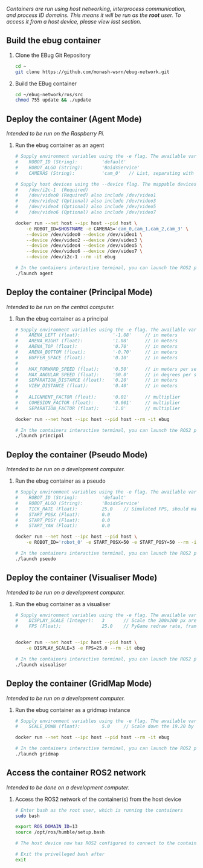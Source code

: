 
*Containers are run using host networking, interprocess communication, and process ID domains.*
*This means it will be run as the **root** user. To access it from a host device, please view last section.*

## Build the ebug container
1. Clone the EBug Git Repository
    ```sh
    cd ~
    git clone https://github.com/monash-wsrn/ebug-network.git
    ```
2. Build the EBug container
    ```sh
    cd ~/ebug-network/ros/src
    chmod 755 update && ./update
    ```


## Deploy the container (Agent Mode)
*Intended to be run on the Raspberry Pi.*
1. Run the ebug container as an agent
    ```sh
    # Supply environment variables using the -e flag. The available variable defaults are:
    #    ROBOT_ID (String):         'default'
    #    ROBOT_ALGO (String):       'BoidsService'
    #    CAMERAS (String):          'cam_0'   // List, separating with a comma, the cameras to use
    
    # Supply host devices using the --device flag. The mappable devices are:
    #    /dev/i2c-1  (Required)
    #    /dev/video0 (Required) also include /dev/video1
    #    /dev/video2 (Optional) also include /dev/video3
    #    /dev/video4 (Optional) also include /dev/video5
    #    /dev/video6 (Optional) also include /dev/video7

    docker run --net host --ipc host --pid host \
        -e ROBOT_ID=$HOSTNAME -e CAMERAS='cam_0,cam_1,cam_2,cam_3' \
        --device /dev/video0 --device /dev/video1 \
        --device /dev/video2 --device /dev/video3 \
        --device /dev/video4 --device /dev/video5 \
        --device /dev/video6 --device /dev/video7 \
        --device /dev/i2c-1 --rm -it ebug
    
    # In the containers interactive terminal, you can launch the ROS2 package
    ./launch agent
    ```


## Deploy the container (Principal Mode)
*Intended to be run on the central computer.*
1. Run the ebug container as a principal
    ```sh
    # Supply environment variables using the -e flag. The available variable defaults are:
    #    ARENA_LEFT (float):            '-1.08'     // in meters
    #    ARENA_RIGHT (float):           '1.08'      // in meters
    #    ARENA_TOP (float):             '0.70'      // in meters
    #    ARENA_BOTTOM (float):          '-0.70'     // in meters
    #    BUFFER_SPACE (float):          '0.10'      // in meters
    #
    #    MAX_FORWARD_SPEED (float):     '0.50'      // in meters per second
    #    MAX_ANGULAR_SPEED (float):     '50.0'      // in degrees per second
    #    SEPARATION_DISTANCE (float):   '0.20'      // in meters
    #    VIEW_DISTANCE (float):         '0.40'      // in meters
    #
    #    ALIGNMENT_FACTOR (float):      '0.01'      // multiplier
    #    COHESION_FACTOR (float):       '0.001'     // multiplier
    #    SEPARATION_FACTOR (float):     '1.0'       // multiplier

    docker run --net host --ipc host --pid host --rm -it ebug
    
    # In the containers interactive terminal, you can launch the ROS2 package
    ./launch principal
    ```


## Deploy the container (Pseudo Mode)
*Intended to be run on a development computer.*
1. Run the ebug container as a pseudo
    ```sh
    # Supply environment variables using the -e flag. The available variable defaults are:
    #    ROBOT_ID (String):         'default'
    #    ROBOT_ALGO (String):       'BoidsService'
    #    TICK_RATE (Float):         25.0    // Simulated FPS, should match actual cameras
    #    START_POSX (Float):        0.0
    #    START_POSY (Float):        0.0
    #    START_YAW (Float):         0.0

    docker run --net host --ipc host --pid host \
        -e ROBOT_ID='robot_0' -e START_POSX=50 -e START_POSY=50 --rm -it ebug
    
    # In the containers interactive terminal, you can launch the ROS2 package
    ./launch pseudo
    ```


## Deploy the container (Visualiser Mode)
*Intended to be run on a development computer.*
1. Run the ebug container as a visualiser
    ```sh
    # Supply environment variables using the -e flag. The available variable defaults are:
    #    DISPLAY_SCALE (Integer):   3       // Scale the 200x200 px arena display
    #    FPS (Float):               25.0    // PyGame redraw rate, frames per second


    docker run --net host --ipc host --pid host \
        -e DISPLAY_SCALE=3 -e FPS=25.0 --rm -it ebug
    
    # In the containers interactive terminal, you can launch the ROS2 package
    ./launch visualiser
    ```


## Deploy the container (GridMap Mode)
*Intended to be run on a development computer.*
1. Run the ebug container as a gridmap instance
    ```sh
    # Supply environment variables using the -e flag. The available variable defaults are:
    #    SCALE_DOWN (float):        5.0     // Scale down the 19.20 by 10.80 GridMap

    docker run --net host --ipc host --pid host --rm -it ebug
    
    # In the containers interactive terminal, you can launch the ROS2 package
    ./launch gridmap
    ```


## Access the container ROS2 network
*Intended to be done on a development computer.*
1. Access the ROS2 network of the container(s) from the host device
    ```sh
    # Enter bash as the root user, which is running the containers
    sudo bash

    export ROS_DOMAIN_ID=13
    source /opt/ros/humble/setup.bash

    # The host device now has ROS2 configured to connect to the containers

    # Exit the privelleged bash after 
    exit
    ```



